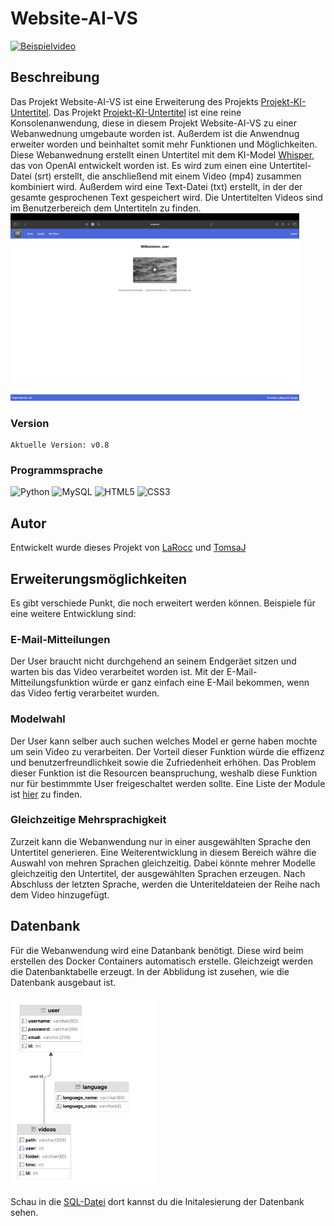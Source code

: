 # Website-AI-VS

[![Beispielvideo](static/video/example_screenshot.png)](static/video/example.mp4)


## Beschreibung
Das Projekt Website-AI-VS ist eine Erweiterung des Projekts [Projekt-KI-Untertitel](https://github.com/TomsaJ/Projekt-KI-Untertitel). Das Projekt [Projekt-KI-Untertitel](https://github.com/TomsaJ/Projekt-KI-Untertitel) ist eine reine Konsolenanwendung, diese in diesem Projekt Website-AI-VS zu 
einer Webanwednung umgebaute worden ist. Außerdem ist die Anwendnug erweiter worden und beinhaltet somit mehr Funktionen und Möglichkeiten.
Diese Webanwednung erstellt einen Untertitel mit dem KI-Model [Whisper](https://github.com/openai/whisper), das von OpenAI entwickelt worden ist. Es wird zum einen eine Untertitel-Datei (srt) erstellt,
die anschließend mit einem Video (mp4) zusammen kombiniert wird. Außerdem wird eine Text-Datei (txt) erstellt, in der der gesamte gesprochenen Text gespeichert wird. Die Untertitelten Videos sind im Benutzerbereich dem Untertiteln zu finden. 
<img src= "readme/user.png" style= "width: auto; height: 300px" title="Benutzerbereich" >

### Version
    Aktuelle Version: v0.8

### Programmsprache
![Python](https://img.shields.io/badge/python-3670A0?style=for-the-badge&logo=python&logoColor=ffdd54)
![MySQL](https://img.shields.io/badge/mysql-4479A1.svg?style=for-the-badge&logo=mysql&logoColor=white)
![HTML5](https://img.shields.io/badge/html5-%23E34F26.svg?style=for-the-badge&logo=html5&logoColor=white)
![CSS3](https://img.shields.io/badge/css3-%231572B6.svg?style=for-the-badge&logo=css3&logoColor=white)

## Autor
Entwickelt wurde dieses Projekt von [LaRocc](https://www.github.com/LaRocc) und [TomsaJ](https://www.github.com/TomsaJ)

## Erweiterungsmöglichkeiten
Es gibt verschiede Punkt, die noch erweitert werden können. Beispiele für eine weitere Entwicklung sind:
### E-Mail-Mitteilungen
Der User braucht nicht durchgehend an seinem Endgeräet sitzen und warten bis das Video verarbeitet worden ist. Mit der E-Mail-Mitteilungsfunktion würde 
er ganz einfach eine E-Mail bekommen, wenn das Video fertig verarbeitet wurden.
### Modelwahl
Der User kann selber auch suchen welches Model er gerne haben mochte um sein Video zu verarbeiten.
Der Vorteil dieser Funktion würde die effizenz und benutzerfreundlichkeit sowie die Zufriedenheit erhöhen.
Das Problem dieser Funktion ist die Resourcen beanspruchung, weshalb diese Funktion nur für bestimmmte User freigeschaltet werden sollte.
Eine Liste der Module ist [hier](https://github.com/openai/whisper) zu finden.
### Gleichzeitige Mehrsprachigkeit
Zurzeit kann die Webanwendung nur in einer ausgewählten Sprache den Untertitel generieren. Eine Weiterentwicklung in diesem Bereich währe die Auswahl von mehren Sprachen gleichzeitig.
Dabei könnte mehrer Modelle gleichzeitig den Untertitel, der ausgewählten Sprachen erzeugen. Nach Abschluss der letzten Sprache, werden die Unteriteldateien der Reihe nach dem Video hinzugefügt. 

## Datenbank
Für die Webanwendung wird eine Datanbank benötigt. Diese wird beim erstellen des Docker Containers automatisch erstelle. Gleichzeigt werden die Datenbanktabelle erzeugt. In der Abblidung ist zusehen, wie die Datenbank ausgebaut ist.
<br><br><img src= "readme/db.png" style= "width: auto; height: 300px" title="Datenbankdiagramm" >
<br>

Schau in die [SQL-Datei](sql/init.sql) dort kannst du die Initalesierung der Datenbank sehen.




